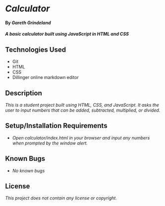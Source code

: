# _Calculator_

#### By _**Gareth Grindeland**_

#### _A basic calculator built using JavaScript in HTML and CSS_

## Technologies Used

* Git
* HTML
* CSS
* Dillinger online markdown editor

## Description

_This is a student project built using HTML, CSS, and JavaScript. It asks the user to input numbers that can be added, subtracted, multiplied, or divided._

## Setup/Installation Requirements

* _Open calculator/index.html in your browser and input any numbers when prompted by the window alert._


## Known Bugs

* _No known bugs_

## License

_This project does not contain any license or copyright._


